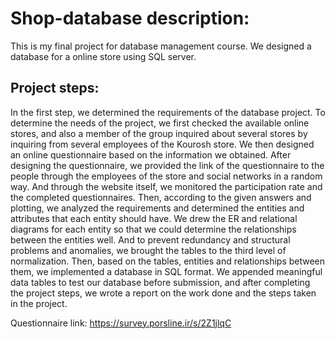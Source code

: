 # Shop-database description:
This is my final project for database management course.
We designed a database for a online store using SQL server.
## Project steps:
In the first step, we determined the requirements of the database project. To determine the needs of the project, we first checked the available online stores, and also a member of the group inquired about several stores by inquiring from several employees of the Kourosh store. We then designed an online questionnaire based on the information we obtained.
After designing the questionnaire, we provided the link of the questionnaire to the people through the employees of the store and social networks in a random way. And through the website itself, we monitored the participation rate and the completed questionnaires. Then, according to the given answers and plotting, we analyzed the requirements and determined the entities and attributes that each entity should have.
We drew the ER and relational diagrams for each entity so that we could determine the relationships between the entities well. And to prevent redundancy and structural problems and anomalies, we brought the tables to the third level of normalization. Then, based on the tables, entities and relationships between them, we implemented a database in SQL format.
We appended meaningful data tables to test our database before submission, and after completing the project steps, we wrote a report on the work done and the steps taken in the project.

Questionnaire link: https://survey.porsline.ir/s/2Z1jlqC
